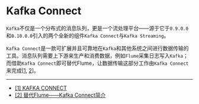 # Kafka Connect

`Kafka`不仅是一个分布式的消息队列，更是一个流处理平台——源于它于`0.9.0.0`和`0.10.0.0`引入的两个全新的组件`Kafka Connect`与`Kafka Streaming`。

`Kafka Connect`是一款可扩展并且可靠地在`Kafka`和其他系统之间进行数据传输的工具。消息队列需要上下游来生产和消费数据，例如`Flume`采集日志写入`Kafka`；而借助`Kafka Connect`即可替代Flume，让数据传输这部分工作由`Kafka Connect`来完成[[1](#1), [2](#2)]。




---

- [[1] KAFKA CONNECT](http://kafka.apachecn.org/documentation.html#connect)<span id='1'></span>
- [[2] 替代Flume——Kafka Connect简介](https://www.cnblogs.com/tree1123/p/11434047.html)<span id='2'></span>